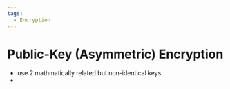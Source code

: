 ```yaml
---
tags:
  - Encryption
---
```


# Public-Key (Asymmetric) Encryption
- use 2 mathmatically related but non-identical keys
- 
